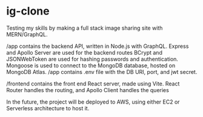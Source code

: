 # ig-clone
Testing my skills by making a full stack image sharing site with MERN/GraphQL.

/app contains the backend API, written in Node.js with GraphQL.
Express and Apollo Server are used for the backend routes
BCrypt and JSONWebToken are used for hashing passwords and authentication.
Mongoose is used to connect to the MongoDB database, hosted on MongoDB Atlas.
/app contains .env file with the DB URI, port, and jwt secret.

/frontend contains the front end React server, made using Vite.
React Router handles the routing, and Apollo Client handles the queries

In the future, the project will be deployed to AWS, 
using either EC2 or Serverless architecture to host it.
